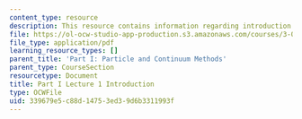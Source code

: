 ```yaml
---
content_type: resource
description: This resource contains information regarding introduction.
file: https://ol-ocw-studio-app-production.s3.amazonaws.com/courses/3-021j-introduction-to-modeling-and-simulation-spring-2012/339679e5c88d14753ed39d6b3311993f_MIT3_021JS12_P1_L1.pdf
file_type: application/pdf
learning_resource_types: []
parent_title: 'Part I: Particle and Continuum Methods'
parent_type: CourseSection
resourcetype: Document
title: Part I Lecture 1 Introduction
type: OCWFile
uid: 339679e5-c88d-1475-3ed3-9d6b3311993f
---
```

